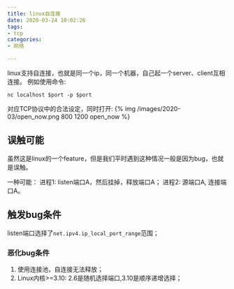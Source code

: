```yaml
---
title: linux自连接
date: 2020-03-24 10:02:26
tags:
- tcp
categories: 
- 网络

---
```


linux支持自连接，也就是同一个ip，同一个机器，自己起一个server、client互相连接。
例如使用命令:
```shell
nc localhost $port -p $port
```
对应TCP协议中的合法设定，同时打开:
{% img /images/2020-03/open_now.png 800 1200 open_now %}

## 误触可能
虽然这是linux的一个feature，但是我们平时遇到这种情况一般是因为bug，也就是误触。

一种可能：
进程1: listen端口A，然后挂掉，释放端口A；
进程2: 源端口A, 连接端口A。

## 触发bug条件
listen端口选择了`net.ipv4.ip_local_port_range`范围；

### 恶化bug条件
1. 使用连接池，自连接无法释放；
2. Linux内核>=3.10: 2.6是随机选择端口,3.10是顺序递增选择；
